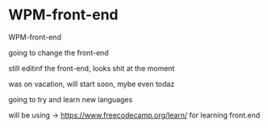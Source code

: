 # WPM-front-end
WPM-front-end

going to change the front-end

still editinf the front-end, looks shit at the moment

was on vacation, will start soon, mybe even todaz

going to try and learn new languages

will be using -> https://www.freecodecamp.org/learn/ for learning front.end
